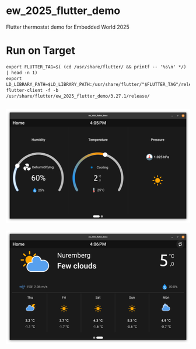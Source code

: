 # ew_2025_flutter_demo

Flutter thermostat demo for Embedded World 2025

# Run on Target

```shell
export FLUTTER_TAG=$( (cd /usr/share/flutter/ && printf -- '%s\n' */) | head -n 1)
export LD_LIBRARY_PATH=$LD_LIBRARY_PATH:/usr/share/flutter/"$FLUTTER_TAG"/release/lib/
flutter-client -f -b /usr/share/flutter/ew_2025_flutter_demo/3.27.1/release/
```

![Normal](screenshot/homepage.png)
---
![Boosting](screenshot/forecast.png)